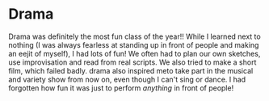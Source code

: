 <html>
<h1>Drama</h1>
<body>
  <p>Drama was definitely the most fun class of the year!! While I learned next to nothing (I was always fearless at standing up in front of people and making an eejit of myself), I had lots of fun! We often had to plan our own sketches, use improvisation and read from real scripts. We also tried to make a short film, which failed badly. drama also inspired meto take part in the musical and variety show from now on, even though I can't sing or dance. I had forgotten how fun it was just to perform <em>anything</em> in front of people!</p>
</body>
</html>
